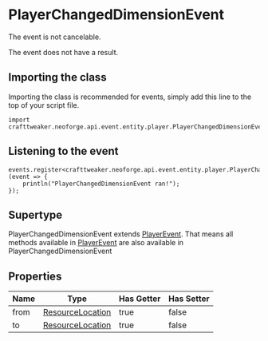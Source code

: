 # PlayerChangedDimensionEvent

The event is not cancelable.

The event does not have a result.

## Importing the class

Importing the class is recommended for events, simply add this line to the top of your script file.
```zenscript
import crafttweaker.neoforge.api.event.entity.player.PlayerChangedDimensionEvent;
```


## Listening to the event

```zenscript
events.register<crafttweaker.neoforge.api.event.entity.player.PlayerChangedDimensionEvent>(event => {
    println("PlayerChangedDimensionEvent ran!");
});
```


## Supertype

PlayerChangedDimensionEvent extends [PlayerEvent](/neoforge/api/event/entity/player/PlayerEvent). That means all methods available in [PlayerEvent](/neoforge/api/event/entity/player/PlayerEvent) are also available in PlayerChangedDimensionEvent

## Properties

| Name |                            Type                            | Has Getter | Has Setter |
|------|------------------------------------------------------------|------------|------------|
| from | [ResourceLocation](/vanilla/api/resource/ResourceLocation) | true       | false      |
| to   | [ResourceLocation](/vanilla/api/resource/ResourceLocation) | true       | false      |


